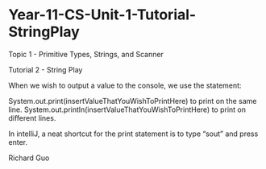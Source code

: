 # Year-11-CS-Unit-1-Tutorial-StringPlay

Topic 1 - Primitive Types, Strings, and Scanner		
									
Tutorial 2 - String Play

When we wish to output a value to the console, we use the statement:

System.out.print(insertValueThatYouWishToPrintHere) to print on the same line.
System.out.println(insertValueThatYouWishToPrintHere) to print on different lines.

In intelliJ, a neat shortcut for the print statement is to type “sout” and press enter.

Richard Guo